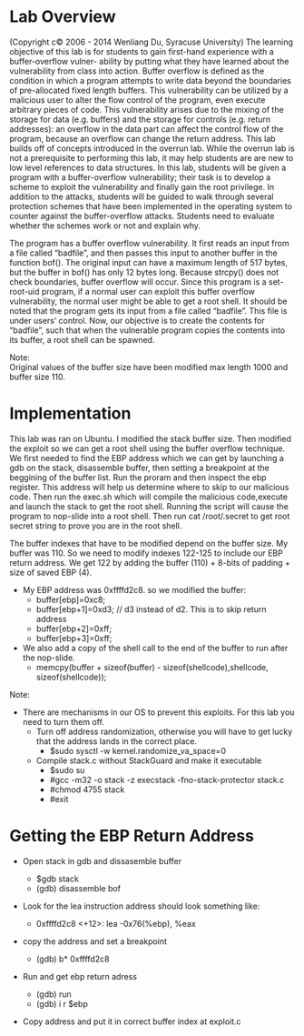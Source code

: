 # Lab Overview
(Copyright c© 2006 - 2014 Wenliang Du, Syracuse University)
The learning objective of this lab is for students to gain first-hand experience with a buffer-overflow vulner-
ability by putting what they have learned about the vulnerability from class into action. Buffer overflow is
defined as the condition in which a program attempts to write data beyond the boundaries of pre-allocated
fixed length buffers. This vulnerability can be utilized by a malicious user to alter the flow control of the
program, even execute arbitrary pieces of code. This vulnerability arises due to the mixing of the storage
for data (e.g. buffers) and the storage for controls (e.g. return addresses): an overflow in the data part can
affect the control flow of the program, because an overflow can change the return address.
This lab builds off of concepts introduced in the overrun lab. While the overrun lab is not a prerequisite
to performing this lab, it may help students are are new to low level references to data structures.
In this lab, students will be given a program with a buffer-overflow vulnerability; their task is to develop
a scheme to exploit the vulnerability and finally gain the root privilege. In addition to the attacks, students
will be guided to walk through several protection schemes that have been implemented in the operating
system to counter against the buffer-overflow attacks. Students need to evaluate whether the schemes work
or not and explain why.

The program has a buffer overflow vulnerability. It first reads an input from a file called “badfile”,
and then passes this input to another buffer in the function bof(). The original input can have a maximum
length of 517 bytes, but the buffer in bof() has only 12 bytes long. Because strcpy() does not check
boundaries, buffer overflow will occur. Since this program is a set-root-uid program, if a normal user can
exploit this buffer overflow vulnerability, the normal user might be able to get a root shell. It should be
noted that the program gets its input from a file called “badfile”. This file is under users’ control. Now, our
objective is to create the contents for “badfile”, such that when the vulnerable program copies the contents
into its buffer, a root shell can be spawned.  
  
Note:   
  Original values of the buffer size have been modified max length 1000 and buffer size 110.

# Implementation
This lab was ran on Ubuntu. I modified the stack buffer size. Then modified the exploit so we can get a root shell using the buffer overflow 
technique. We first needed to find the EBP address which we can get by launching a gdb on the stack, disassemble buffer,
then setting a breakpoint at the beggining of the buffer list. Run the proram and then inspect the ebp register. This address
will help us determine where to skip to our malicious code. Then run the exec.sh which will compile the malicious code,execute and
launch the stack to get the root shell. Running the script will cause the program to nop-slide into a root shell.
Then run cat /root/.secret to get root secret string to prove you are in the root shell.

The buffer indexes that have to be modified depend on the buffer size. My buffer was 110. So we need to modify indexes 122-125 
to include our EBP return address. We get 122 by adding the buffer (110) + 8-bits of padding + size of saved EBP (4).  
* My EBP address was 0xffffd2c8. so we modified the buffer:  
  * buffer[ebp]=0xc8;  
  * buffer[ebp+1]=0xd3; // d3 instead of d2. This is to skip return address  
  * buffer[ebp+2]=0xff;  
  * buffer[ebp+3]=0xff;  
* We also add a copy of the shell call to the end of the buffer to run after the nop-slide.  
  * memcpy(buffer + sizeof(buffer) - sizeof(shellcode),shellcode, sizeof(shellcode));  

Note:   
* There are mechanisms in our OS to prevent this exploits. For this lab you need to turn them off.  
  * Turn off address randomization, otherwise you will have to get lucky that the address lands in the correct place.  
    * $sudo sysctl -w kernel.randomize_va_space=0  
  * Compile stack.c without StackGuard and make it executable  
    * $sudo su  
    * #gcc -m32 -o stack -z execstack -fno-stack-protector stack.c  
    * #chmod 4755 stack  
    * #exit
	
# Getting the EBP Return Address
  * Open stack in gdb and dissasemble buffer  
    * $gdb stack  
    * (gdb) disassemble bof  
  
  * Look for the lea instruction address should look something like:
    * 0xffffd2c8 <+12>: lea -0x76(%ebp), %eax  
  * copy the address and set a breakpoint  
    * (gdb) b* 0xffffd2c8  

  * Run and get ebp return adress  
    * (gdb) run  
    * (gdb) i r $ebp  
  * Copy address and put it in correct buffer index at exploit.c  
